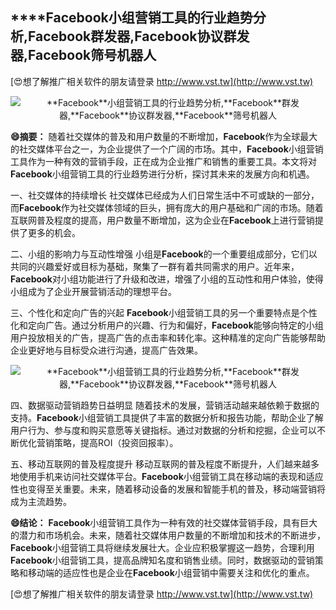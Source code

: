 ## ****Facebook**小组营销工具的行业趋势分析,**Facebook**群发器,**Facebook**协议群发器,**Facebook**筛号机器人**

[😍想了解推广相关软件的朋友请登录 http://www.vst.tw](http://www.vst.tw)

 <center><img src="https://vst.tw/MP4/tuiguang/png/2.png" alt="**Facebook**小组营销工具的行业趋势分析,**Facebook**群发器,**Facebook**协议群发器,**Facebook**筛号机器人"></center>

**😄摘要：**
随着社交媒体的普及和用户数量的不断增加，**Facebook**作为全球最大的社交媒体平台之一，为企业提供了一个广阔的市场。其中，**Facebook**小组营销工具作为一种有效的营销手段，正在成为企业推广和销售的重要工具。本文将对**Facebook**小组营销工具的行业趋势进行分析，探讨其未来的发展方向和机遇。

一、社交媒体的持续增长
社交媒体已经成为人们日常生活中不可或缺的一部分，而**Facebook**作为社交媒体领域的巨头，拥有庞大的用户基础和广阔的市场。随着互联网普及程度的提高，用户数量不断增加，这为企业在**Facebook**上进行营销提供了更多的机会。

二、小组的影响力与互动性增强
小组是**Facebook**的一个重要组成部分，它们以共同的兴趣爱好或目标为基础，聚集了一群有着共同需求的用户。近年来，**Facebook**对小组功能进行了升级和改进，增强了小组的互动性和用户体验，使得小组成为了企业开展营销活动的理想平台。

三、个性化和定向广告的兴起
**Facebook**小组营销工具的另一个重要特点是个性化和定向广告。通过分析用户的兴趣、行为和偏好，**Facebook**能够向特定的小组用户投放相关的广告，提高广告的点击率和转化率。这种精准的定向广告能够帮助企业更好地与目标受众进行沟通，提高广告效果。

 <center><img src="https://vst.tw/MP4/tuiguang/png/6.png" alt="**Facebook**小组营销工具的行业趋势分析,**Facebook**群发器,**Facebook**协议群发器,**Facebook**筛号机器人"></center>

四、数据驱动营销趋势日益明显
随着技术的发展，营销活动越来越依赖于数据的支持。**Facebook**小组营销工具提供了丰富的数据分析和报告功能，帮助企业了解用户行为、参与度和购买意愿等关键指标。通过对数据的分析和挖掘，企业可以不断优化营销策略，提高ROI（投资回报率）。

五、移动互联网的普及程度提升
移动互联网的普及程度不断提升，人们越来越多地使用手机来访问社交媒体平台。**Facebook**小组营销工具在移动端的表现和适应性也变得至关重要。未来，随着移动设备的发展和智能手机的普及，移动端营销将成为主流趋势。

**😄结论：**
**Facebook**小组营销工具作为一种有效的社交媒体营销手段，具有巨大的潜力和市场机会。未来，随着社交媒体用户数量的不断增加和技术的不断进步，**Facebook**小组营销工具将继续发展壮大。企业应积极掌握这一趋势，合理利用**Facebook**小组营销工具，提高品牌知名度和销售业绩。同时，数据驱动的营销策略和移动端的适应性也是企业在**Facebook**小组营销中需要关注和优化的重点。

[😍想了解推广相关软件的朋友请登录 http://www.vst.tw](http://www.vst.tw)



